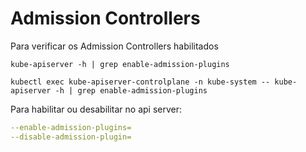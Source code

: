 # Admission Controllers

Para verificar os Admission Controllers habilitados

```shell
kube-apiserver -h | grep enable-admission-plugins
```

```shell
kubectl exec kube-apiserver-controlplane -n kube-system -- kube-apiserver -h | grep enable-admission-plugins
```

Para habilitar ou desabilitar no api server:

```yaml
--enable-admission-plugins=
--disable-admission-plugin=
```